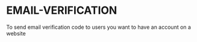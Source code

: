 # EMAIL-VERIFICATION
To send email verification code to users you want to have an account on a website
